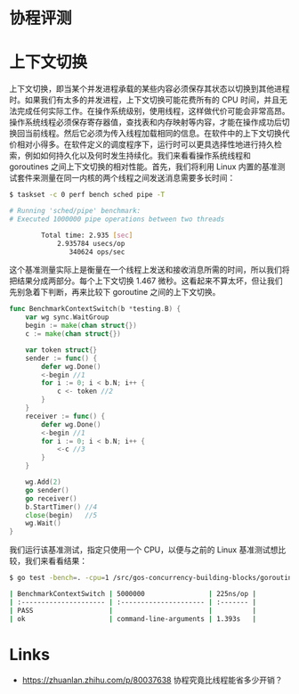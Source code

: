 # 协程评测

# 上下文切换

上下文切换，即当某个并发进程承载的某些内容必须保存其状态以切换到其他进程时。如果我们有太多的并发进程，上下文切换可能花费所有的 CPU 时间，并且无法完成任何实际工作。在操作系统级别，使用线程，这样做代价可能会非常高昂。操作系统线程必须保存寄存器值，查找表和内存映射等内容，才能在操作成功后切换回当前线程。然后它必须为传入线程加载相同的信息。在软件中的上下文切换代价相对小得多。在软件定义的调度程序下，运行时可以更具选择性地进行持久检索，例如如何持久化以及何时发生持续化。我们来看看操作系统线程和 goroutines 之间上下文切换的相对性能。首先，我们将利用 Linux 内置的基准测试套件来测量在同一内核的两个线程之间发送消息需要多长时间：

```sh
$ taskset -c 0 perf bench sched pipe -T

# Running 'sched/pipe' benchmark:
# Executed 1000000 pipe operations between two threads

        Total time: 2.935 [sec]
            2.935784 usecs/op
               340624 ops/sec
```

这个基准测量实际上是衡量在一个线程上发送和接收消息所需的时间，所以我们将把结果分成两部分。每个上下文切换 1.467 微秒。这看起来不算太坏，但让我们先别急着下判断，再来比较下 goroutine 之间的上下文切换。

```go
func BenchmarkContextSwitch(b *testing.B) {
	var wg sync.WaitGroup
	begin := make(chan struct{})
	c := make(chan struct{})

	var token struct{}
	sender := func() {
		defer wg.Done()
		<-begin //1
		for i := 0; i < b.N; i++ {
			c <- token //2
		}
	}
	receiver := func() {
		defer wg.Done()
		<-begin //1
		for i := 0; i < b.N; i++ {
			<-c //3
		}
	}

	wg.Add(2)
	go sender()
	go receiver()
	b.StartTimer() //4
	close(begin)   //5
	wg.Wait()
}
```

我们运行该基准测试，指定只使用一个 CPU，以便与之前的 Linux 基准测试想比较，我们来看看结果：

```sh
$ go test -bench=. -cpu=1 /src/gos-concurrency-building-blocks/goroutines/fig-ctx-switch_test.go

| BenchmarkContextSwitch | 5000000                | 225ns/op |
| :--------------------- | :--------------------- | :------- |
| PASS                   |                        |          |
| ok                     | command-line-arguments | 1.393s   |
```

# Links

- https://zhuanlan.zhihu.com/p/80037638 协程究竟比线程能省多少开销？
